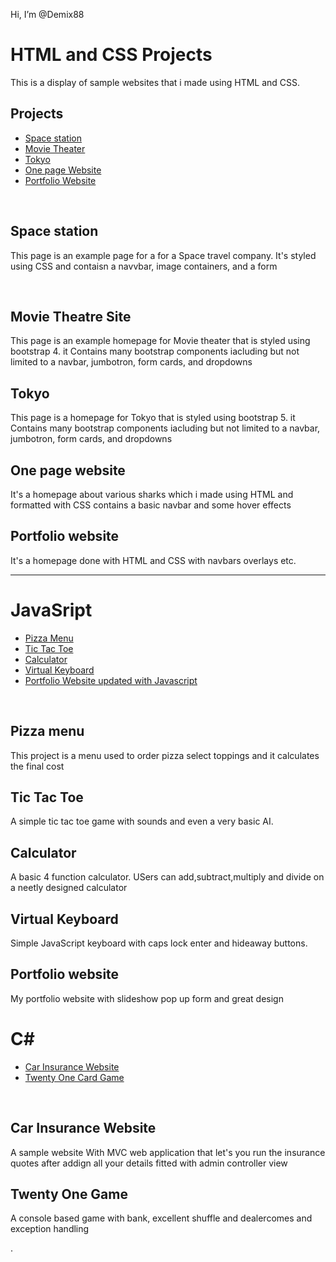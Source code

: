 Hi, I’m @Demix88
<h1>HTML and CSS Projects</h1>
<p>This is a display of sample websites that i made using HTML and CSS.</p>
<h2>Projects</h2>
<ul>
<li><a href="https://github.com/Demix88/Project.git" >Space station</a></li>
<li><a href="https://github.com/Demix88/bootstrap4_project.git ">Movie Theater</a></li>
<li><a href="https://github.com/Demix88/bootstrap4_project.git">Tokyo</a></li>
<li><a href="https://github.com/Demix88/One-Page-Website.git">One page Website</a></li>
<li><a href="https://demix88.github.io/">Portfolio Website</a></li>
</ul>
<br>
<h2>Space station</h2>
<p>This page is an example page for a for a Space travel company. It's styled using CSS and contaisn a navvbar, image containers, and a form</p>

<br>
<h2>Movie Theatre Site</h2>
<p>This page is an example homepage for Movie theater that is styled using bootstrap 4. it Contains many bootstrap components iacluding but not limited to a navbar, jumbotron, form cards, and dropdowns</p>

<h2>Tokyo</h2>
<p>This page is a homepage for Tokyo  that is styled using bootstrap 5. it Contains many bootstrap components iacluding but not limited to a navbar, jumbotron, form cards, and dropdowns</p>
<h2>One page website</h2>
<p>It's a homepage about  various sharks which i made using HTML and formatted with CSS contains a basic navbar and some hover effects </p>

<h2>Portfolio website</h2>
<p>It's a homepage done with HTML and CSS with navbars overlays etc.</p>
<hr>

<h1>JavaSript</h1>


<ul>
<li><a href="https://github.com/Demix88/Pizza_Project.git" >Pizza Menu</a></li>
<li><a href="https://github.com/Demix88/TicTacToe.git">Tic Tac Toe</a></li>
<li><a href="https://github.com/Demix88/Calculator.git">Calculator</a></li>
 <li><a href="https://github.com/Demix88/Virtual_Keyboard.git">Virtual Keyboard</a></li>
<li><a href="https://demix88.github.io/">Portfolio Website updated with Javascript</a></li>
</ul>

<br>
<h2>Pizza menu</h2>

<p>This project is a menu used to order pizza select toppings and it calculates the final cost</p>

<h2>Tic Tac Toe</h2>
<p>A simple tic tac toe game with sounds and even a very basic AI. </p>

<h2>Calculator</h2>
<p>A basic 4 function calculator. USers can add,subtract,multiply and divide on a neetly designed calculator</p>
    
 
<h2>Virtual Keyboard</h2>
<p>Simple JavaScript keyboard with caps lock enter and hideaway buttons.</p>

<h2>Portfolio website</h2>
<p> My portfolio website with slideshow pop up form and great design</p>

<h1>C#</h1>
  <ul>
<li><a href="https://github.com/Demix88/CarInsuranceMVC.git" >Car Insurance Website</a></li>
<li><a href="https://github.com/Demix88/TwentyOne.git">Twenty One Card Game</a></li>

</ul>

<br>
<h2>Car Insurance Website</h2>

<p>A sample website With MVC web application that let's you run the insurance quotes after addign all your details fitted with admin controller view</p>
  
  <h2>Twenty One Game</h2>

<p>A console based game with bank, excellent shuffle and dealercomes and exception handling </p>

  
  

  
  



.

<!---
Demix88/Demix88 is a ✨ special ✨ repository because its `README.md` (this file) appears on your GitHub profile.
You can click the Preview link to take a look at your changes.
--->
